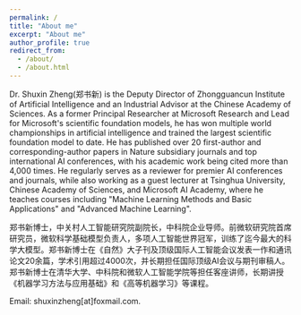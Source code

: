 ```yaml
---
permalink: /
title: "About me"
excerpt: "About me"
author_profile: true
redirect_from: 
  - /about/
  - /about.html
---
```


Dr. Shuxin Zheng(郑书新) is the Deputy Director of Zhongguancun Institute of Artificial Intelligence and an Industrial Advisor at the Chinese Academy of Sciences. As a former Principal Researcher at Microsoft Research and Lead for Microsoft's scientific foundation models, he has won multiple world championships in artificial intelligence and trained the largest scientific foundation model to date. He has published over 20 first-author and corresponding-author papers in Nature subsidiary journals and top international AI conferences, with his academic work being cited more than 4,000 times. He regularly serves as a reviewer for premier AI conferences and journals, while also working as a guest lecturer at Tsinghua University, Chinese Academy of Sciences, and Microsoft AI Academy, where he teaches courses including "Machine Learning Methods and Basic Applications" and "Advanced Machine Learning".

<!-- 
His representative works include:

1. Graphormer [[arxiv](https://arxiv.org/pdf/2106.05234.pdf)] [[github](https://github.com/microsoft/Graphormer)] [[blog](https://www.microsoft.com/en-us/research/lab/microsoft-research-asia/articles/transformer-stands-out-as-the-best-graph-learner-researchers-from-microsoft-research-asia-wins-the-kdd-cups-2021-graph-prediction-track/)]: the first general-purpose Transformer for graph data, which won the 1st place of KDD Cup 2021 OGB-LSC challenge [[link](https://ogb.stanford.edu/kddcup2021/results/)] [[technical report](https://arxiv.org/abs/2106.08279)] and the 1st Open Catalyst Challenge [[link](https://proceedings.mlr.press/v176/das22a/das22a.pdf)], outperforming teams from Google DeepMind, Meta AI Research, and others.
2. General Graphormer (GeG): the world’s largest foundation model (with 22 billion parameters) for molecular science, which can perform multiple scientific tasks across different domains and scales, and serve as a powerful scientific assistant for accelerating scientific discovery.
3. Distributional Graphormer (DiG) [[demo](https://distributionalgraphormer.github.io/)] [[arxiv](https://arxiv.org/abs/2306.05445)] [[blog](https://www.microsoft.com/en-us/research/blog/distributional-graphormer-toward-equilibrium-distribution-prediction-for-molecular-systems/)]: a breakthrough model that goes beyond AlphaFold2 by predicting the equilibrium distribution of protein structures, rather than a single structure. DiG is also a disruptive innovation in statistical mechanics, where it uses generative AI technology to revolutionize traditional molecular dynamics simulation or sampling methods.
4. DeepRSM [[paper](https://pubs.acs.org/doi/abs/10.1021/acs.est.0c02923)]: a joint work with the School of Environment of Tsinghua University, which developed an AI numerical model for regional air quality and climate modeling, and was adopted by China’s “14th Five-Year Plan” as the core technology for controlling air pollution and carbon emission in China.

-->

郑书新博士，中关村人工智能研究院副院长，中科院企业导师。前微软研究院首席研究员，微软科学基础模型负责人，多项人工智能世界冠军，训练了迄今最大的科学大模型。郑书新博士在《自然》大子刊及顶级国际人工智能会议发表一作和通讯论文20余篇，学术引用超过4000次，并长期担任国际顶级AI会议与期刊审稿人。郑书新博士在清华大学、中科院和微软人工智能学院等担任客座讲师，长期讲授《机器学习方法与应用基础》和《高等机器学习》等课程。

Email: shuxinzheng[at]foxmail.com.


